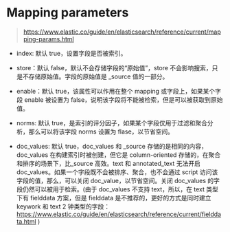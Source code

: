 # Mapping parameters

> https://www.elastic.co/guide/en/elasticsearch/reference/current/mapping-params.html

+ index: 默认 true，设置字段是否被索引。

+ store：默认 false，默认不会存储字段的“原始值”，store 不会影响搜索，只是不存储原始值。字段的原始值是 _source 值的一部分。

+ enable：默认 true，该属性可以作用在整个 mapping 或字段上，如果某个字段 enable 被设置为 false，说明该字段将不能被检索，但是可以被获取到原始值。

+ norms: 默认 true，是索引的评分因子，如果某个字段仅用于过滤和聚合分析，那么可以将该字段 norms 设置为 flase，以节省空间。

+ doc_values: 默认 true，doc_values 和 _source 存储的是相同的内容，doc_values 在构建索引时被创建，但它是 column-oriented 存储的，在聚合和排序的场景下，比_source 高效。text 和 annotated_text 无法开启 doc_values。如果一个字段既不会被排序、聚合，也不会通过 script 访问该字段的值，那么，可以关闭 doc_value，以节省空间。关闭 doc_values 的字段仍然可以被用于检索。(由于 doc_values 不支持 text，所以，在 text 类型下有 fielddata 方案，但是 fielddata 是不推荐的，更好的方式是同时建立 keywork 和 text 2 钟类型的字段：https://www.elastic.co/guide/en/elasticsearch/reference/current/fielddata.html )


